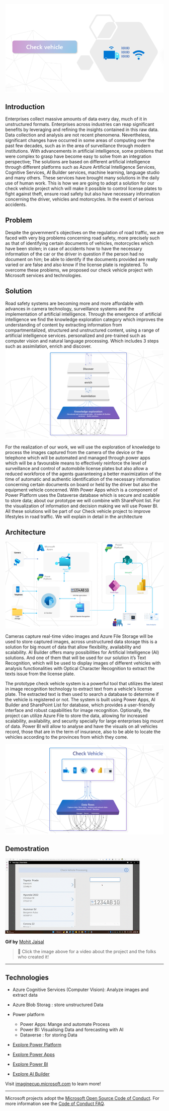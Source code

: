 ![Profile Check Vehicle](./assets/Profil_Check_Vehicle.png)



## Introduction

Enterprises collect massive amounts of data every day, much of it in unstructured formats. Enterprises across industries can reap significant benefits by leveraging and refining the insights contained in this raw data.
Data collection and analysis are not recent phenomena. Nevertheless, significant changes have occurred in some areas of computing over the past few decades, such as in the area of ​​surveillance through modern institutions.
With advancements in artificial intelligence, some problems that were complex to grasp have become easy to solve from an integration perspective; The solutions are based on different artificial intelligence through different platforms such as Azure Artificial Intelligence Services, Cognitive Services, AI Builder services, machine learning, language studio and many others. These services have brought many solutions in the daily use of human work. This is how we are going to adopt a solution for our check vehicle project which will make it possible to control license plates to fight against theft, ensure road safety but also have necessary information concerning the driver, vehicles and motorcycles. In the event of serious accidents.


## Problem
Despite the government's objectives on the regulation of road traffic, we are faced with very big problems concerning road safety, more precisely such as that of identifying certain documents of vehicles, motorcycles which have been stolen; in case of accidents how to have the necessary information of the car or the driver in question if the person had no document on him; be able to identify if the documents provided are really varied or are false and also know if the license plate is registered.
To overcome these problems, we proposed our check vehicle project with Microsoft services and technologies.
 
## Solution
Road safety systems are becoming more and more affordable with advances in camera technology, surveillance systems and the implementation of artificial intelligence.
Through the emergence of artificial intelligence we find the knowledge exploration category which improves the understanding of content by extracting information from compartmentalized, structured and unstructured content, using a range of artificial intelligence services. personalized and pre-trained such as computer vision and natural language processing. 
Which includes 3 steps such as  assimilation, enrich and discover.
![Architecture Check Vehicle](./assets/Image.png)

For the realization of our work, we will use the exploration of knowledge to process the images captured from the camera of the device or the telephone which will be automated and managed through power apps which will be a favourable means to effectively reinforce the level of surveillance and control of automobile license plates but also allow a reduced workforce of the agents guaranteeing a better maximization of the time of automatic and authentic identification of the necessary information concerning certain documents on board or held by the driver but also the equipment vehicle concerned. With Power Apps which is a component of Power Platform uses the Dataverse database which is secure and scalable to store data; about our prototype we will combine with SharePoint list. For the visualization of information and decision making we will use Power BI. All these solutions will be part of our Check vehicle project to improve lifestyles in road traffic.
We will explain in detail in the architecture



## Architecture

![Architecture Check Vehicle](./assets/Architecture_Check_Vehicle.png)

Cameras capture real-time video images and Azure File Storage will be used to store captured images, across unstructured data storage this is a solution for big mount of data that allow flexibility, availability and scalability.
AI Builder offers many possibilities for Artificial Intelligence (AI) solutions.  And one of them that will be used for our solution it’s Text Recognition, which will be used to display images of different vehicles with analysis functionalities with Optical Character Recognition to extract the texts issue from the license plate.

The prototype check vehicle system is a powerful tool that utilizes the latest in image recognition technology to extract text from a vehicle's license plate. The extracted text is then used to search a database to determine if the vehicle is registered or not. The system is built using Power Apps, AI Builder and SharePoint List for database, which provides a user-friendly interface and robust capabilities for image recognition. Optionally, the project can utilize Azure File to store the data, allowing for increased scalability, availability, and security specially for large enterprises big mount of data.
Power BI will allow to analyse and have the visuals on all vehicles record, those that are in the term of insurance, also to be able to locate the vehicles according to the provinces from which they come.


![Data Flows Check Vehicle](./assets/Df.png)


## Demostration

[![Promo video](ml.gif)](https://youtu.be/Tj1XWrDSYJU "Promo video")

**Gif by** [Mohit Jaisal](https://linkedin.com/in/mohitjaisal)

> 🎥 Click the image above for a video about the project and the folks who created it!

---

## Technologies

* Azure Cognitive Services (Computer Vision): Analyze images and extract data
* Azure Blob Storag : store unstructured Data
* Power platform
  - Power Apps: Mange and automate Process
  - Power BI: Visualising Data and forecasting with AI 
  - Dataverse : for storing Data


* [Explore Power Platform](https://powerplatform.microsoft.com/en-us/)
* [Explore Power Apps](https://powerapps.microsoft.com/en-us/)
* [Explore Power BI](https://powerbi.microsoft.com/en-us/)
* [Explore AI Builder](https://learn.microsoft.com/en-us/ai-builder/overview)

Visit [imaginecup.microsoft.com](https://imaginecup.microsoft.com/) to learn more!

---- 

Microsoft projects adopt the [Microsoft Open Source Code of Conduct](https://opensource.microsoft.com/codeofconduct/). For more information see the [Code of Conduct FAQ](https://opensource.microsoft.com/codeofconduct/faq/).
